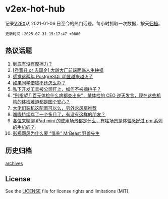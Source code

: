 # v2ex-hot-hub

 记录[V2EX](https://www.v2ex.com/)从 2021-01-06 日至今的热门话题。每小时抓取一次数据，按天[归档](archives)。

`更新时间：2025-07-31 15:17:47 +0800`

## 热议话题

1. [到底有没有摩擦力？](https://www.v2ex.com/t/1148808)
1. [[卷晋升 or 去国企] 大龄大厂前端面临人生抉择](https://www.v2ex.com/t/1148794)
1. [感觉这两年 PostgreSQL 明显越来越火了](https://www.v2ex.com/t/1148894)
1. [如果同学借钱不还怎么办？](https://www.v2ex.com/t/1148784)
1. [私下开发工具被公司盯上，如何不被摘桃子？](https://www.v2ex.com/t/1148834)
1. [“别指望几百元体检什么病都查出来”，某体检的 CEO 逆天发言，现在这些机构的体检难道都是图个安心？](https://www.v2ex.com/t/1148923)
1. [大佬们装机这配置可以么，另外求风扇推荐](https://www.v2ex.com/t/1148901)
1. [喉咙持续痒了一个多月了，有没有这样的朋友？](https://www.v2ex.com/t/1148938)
1. [各位来聊聊 iPad mini 的使用场景都是什么，有啥场景是体验感好过 pm 系列的手机的？](https://www.v2ex.com/t/1148920)
1. [影视飓风为什么要 “借鉴” MrBeast 野兽先生](https://www.v2ex.com/t/1148955)

## 历史归档

[archives](archives)

## License

See the [LICENSE](LICENSE) file for license rights and limitations (MIT).
